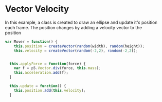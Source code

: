 # Vector Velocity

In this example, a class is created to draw an ellipse and update it's position each frame. The position changes by adding a velocity vector to the position

```js
var Mover = function() {
    this.position = createVector(random(width), random(height));
    this.velocity = createVector(random(-2,2), random(-2,2));


  this.applyForce = function(force) {
    var f = p5.Vector.div(force, this.mass);
    this.acceleration.add(f);
  }

  this.update = function() {
    this.position.add(this.velocity);
  }
```
